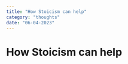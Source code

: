 ```yaml
---
title: "How Stoicism can help"
category: "thoughts"
date: "06-04-2023"
---
```


# How Stoicism can help